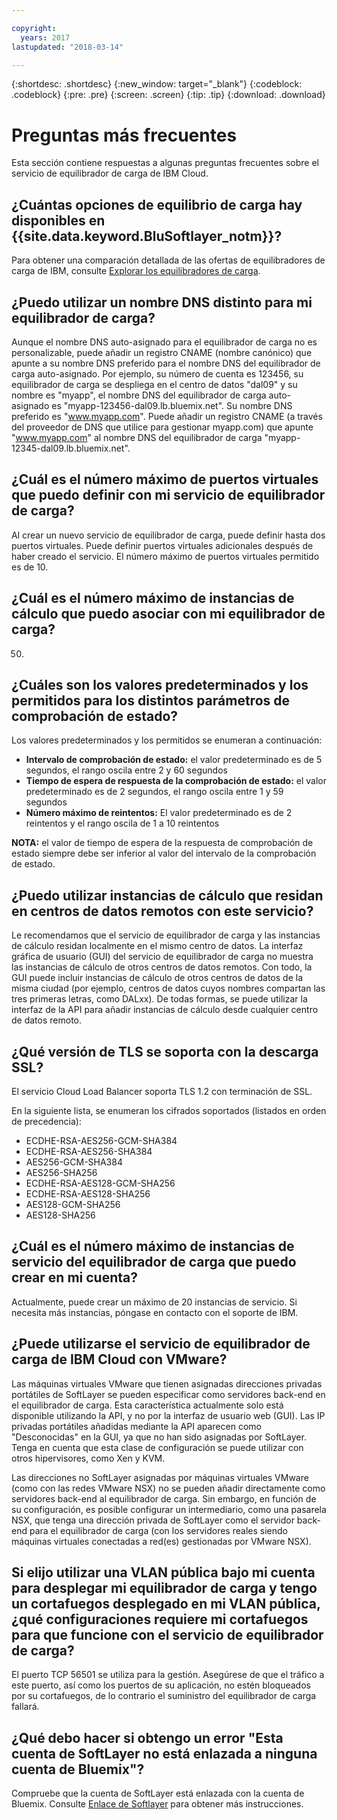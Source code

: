 ```yaml
---

copyright:
  years: 2017
lastupdated: "2018-03-14"

---
```


{:shortdesc: .shortdesc}
{:new_window: target="_blank"}
{:codeblock: .codeblock}
{:pre: .pre}
{:screen: .screen}
{:tip: .tip}
{:download: .download}

# Preguntas más frecuentes

Esta sección contiene respuestas a algunas preguntas frecuentes sobre el servicio de equilibrador de carga de IBM Cloud.

## ¿Cuántas opciones de equilibrio de carga hay disponibles en {{site.data.keyword.BluSoftlayer_notm}}?

Para obtener una comparación detallada de las ofertas de equilibradores de carga de IBM, consulte [Explorar los equilibradores de carga](https://dev-console.bluemix.net/docs/infrastructure/loadbalancer-service/explore-load-balancers.html#explore-load-balancers).

## ¿Puedo utilizar un nombre DNS distinto para mi equilibrador de carga?

Aunque el nombre DNS auto-asignado para el equilibrador de carga no es personalizable, puede añadir un registro CNAME (nombre canónico) que apunte a su nombre DNS preferido para el nombre DNS del equilibrador de carga auto-asignado. Por ejemplo, su número de cuenta es 123456, su equilibrador de carga se despliega en el centro de datos "dal09" y su nombre es "myapp", el nombre DNS del equilibrador de carga auto-asignado es "myapp-123456-dal09.lb.bluemix.net". Su nombre DNS preferido es "www.myapp.com". Puede añadir un registro CNAME (a través del proveedor de DNS que utilice para gestionar myapp.com) que apunte "www.myapp.com" al nombre DNS del equilibrador de carga "myapp-12345-dal09.lb.bluemix.net".

## ¿Cuál es el número máximo de puertos virtuales que puedo definir con mi servicio de equilibrador de carga?

Al crear un nuevo servicio de equilibrador de carga, puede definir hasta dos puertos virtuales. Puede definir puertos virtuales adicionales después de haber creado el servicio. El número máximo de puertos virtuales permitido es de 10. 

## ¿Cuál es el número máximo de instancias de cálculo que puedo asociar con mi equilibrador de carga?

50.

## ¿Cuáles son los valores predeterminados y los permitidos para los distintos parámetros de comprobación de estado?

Los valores predeterminados y los permitidos se enumeran a continuación:

* **Intervalo de comprobación de estado:** el valor predeterminado es de 5 segundos, el rango oscila entre 2 y 60 segundos
* **Tiempo de espera de respuesta de la comprobación de estado:** el valor predeterminado es de 2 segundos, el rango oscila entre 1 y 59 segundos
* **Número máximo de reintentos:** El valor predeterminado es de 2 reintentos y el rango oscila de 1 a 10 reintentos

**NOTA:** el valor de tiempo de espera de la respuesta de comprobación de estado siempre debe ser inferior al valor del intervalo de la comprobación de estado. 

## ¿Puedo utilizar instancias de cálculo que residan en centros de datos remotos con este servicio? 

Le recomendamos que el servicio de equilibrador de carga y las instancias de cálculo residan localmente en el mismo centro de datos. La interfaz gráfica de usuario (GUI) del servicio de equilibrador de carga no muestra las instancias de cálculo de otros centros de datos remotos. Con todo, la GUI puede incluir instancias de cálculo de otros centros de datos de la misma ciudad (por ejemplo, centros de datos cuyos nombres compartan las tres primeras letras, como DALxx). De todas formas, se puede utilizar la interfaz de la API para añadir instancias de cálculo desde cualquier centro de datos remoto. 

## ¿Qué versión de TLS se soporta con la descarga SSL?

El servicio Cloud Load Balancer soporta TLS 1.2 con terminación de SSL. 

En la siguiente lista, se enumeran los cifrados soportados (listados en orden de precedencia):  

* ECDHE-RSA-AES256-GCM-SHA384
* ECDHE-RSA-AES256-SHA384
* AES256-GCM-SHA384
* AES256-SHA256
* ECDHE-RSA-AES128-GCM-SHA256
* ECDHE-RSA-AES128-SHA256
* AES128-GCM-SHA256
* AES128-SHA256

## ¿Cuál es el número máximo de instancias de servicio del equilibrador de carga que puedo crear en mi cuenta? 

Actualmente, puede crear un máximo de 20 instancias de servicio. Si necesita más instancias, póngase en contacto con el soporte de IBM. 

## ¿Puede utilizarse el servicio de equilibrador de carga de IBM Cloud con VMware? 

Las máquinas virtuales VMware que tienen asignadas direcciones privadas portátiles de SoftLayer se pueden especificar como servidores back-end en el equilibrador de carga. Esta característica actualmente solo está disponible utilizando la API, y no por la interfaz de usuario web (GUI). Las IP privadas portátiles añadidas mediante la API aparecen como "Desconocidas" en la GUI, ya que no han sido asignadas por SoftLayer. Tenga en cuenta que esta clase de configuración se puede utilizar con otros hipervisores, como Xen y KVM.

Las direcciones no SoftLayer asignadas por máquinas virtuales VMware (como con las redes VMware NSX) no se pueden añadir directamente como servidores back-end al equilibrador de carga. Sin embargo, en función de su configuración, es posible configurar un intermediario, como una pasarela NSX, que tenga una dirección privada de SoftLayer como el servidor back-end para el equilibrador de carga (con los servidores reales siendo máquinas virtuales conectadas a red(es) gestionadas por VMware NSX).

## Si elijo utilizar una VLAN pública bajo mi cuenta para desplegar mi equilibrador de carga y tengo un cortafuegos desplegado en mi VLAN pública, ¿qué configuraciones requiere mi cortafuegos para que funcione con el servicio de equilibrador de carga?

El puerto TCP 56501 se utiliza para la gestión. Asegúrese de que el tráfico a este puerto, así como los puertos de su aplicación, no estén bloqueados por su cortafuegos, de lo contrario el suministro del equilibrador de carga fallará.

## ¿Qué debo hacer si obtengo un error "Esta cuenta de SoftLayer no está enlazada a ninguna cuenta de Bluemix"?

Compruebe que la cuenta de SoftLayer está enlazada con la cuenta de Bluemix. Consulte [Enlace de Softlayer](https://console.bluemix.net/docs/account/softlayerlink.html#switching-to-ibmid) para obtener más instrucciones.
